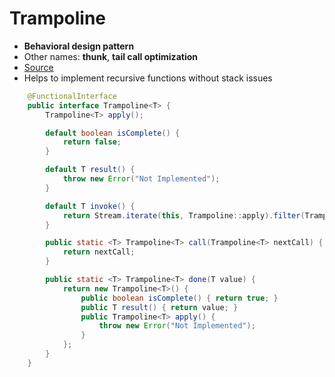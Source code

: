 # Trampoline

- **Behavioral design pattern**
- Other names: **thunk**, **tail call optimization**
- [Source](https://java-design-patterns.com/patterns/trampoline/)
- Helps to implement recursive functions without stack issues

```java
    @FunctionalInterface
    public interface Trampoline<T> {
        Trampoline<T> apply();

        default boolean isComplete() {
            return false;
        }

        default T result() {
            throw new Error("Not Implemented");
        }

        default T invoke() {
            return Stream.iterate(this, Trampoline::apply).filter(Trampoline::isComplete).findFirst().get().result();
        }

        public static <T> Trampoline<T> call(Trampoline<T> nextCall) {
            return nextCall;
        }

        public static <T> Trampoline<T> done(T value) {
            return new Trampoline<T>() {
                public boolean isComplete() { return true; }
                public T result() { return value; }
                public Trampoline<T> apply() {
                    throw new Error("Not Implemented");
                }
            };
        }
    }
```
